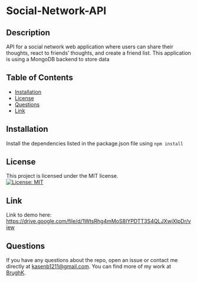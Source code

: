 # Social-Network-API

## Description
API for a social network web application where users can share their thoughts, react to friends’ thoughts, and create a friend list. This application is using a MongoDB backend to store data

  ## Table of Contents 
  * [Installation](#installation)
  * [License](#license)
  * [Questions](#questions)
  * [Link](#link)

  ## Installation 
  Install the dependencies listed in the package.json file using ```npm install```
  
  ## License
  This project is licensed under the MIT license.
  <br/> [![License: MIT](https://img.shields.io/badge/License-MIT-yellow.svg)](https://opensource.org/licenses/MIT)
  
  ## Link
  Link to demo here: https://drive.google.com/file/d/1WtsRhg4mMoS8IYPDTT3S4QLJXwjXlpDr/view
  
  ## Questions 
  If you have any questions about the repo, open an issue or contact me directly at kasenb1211@gmail.com. You can find more of my work at [BrughK](https://github.com/BrughK/).
